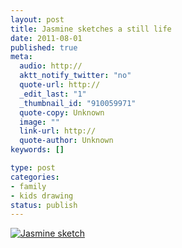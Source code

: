 ```yaml
--- 
layout: post
title: Jasmine sketches a still life
date: 2011-08-01
published: true
meta: 
  audio: http://
  aktt_notify_twitter: "no"
  quote-url: http://
  _edit_last: "1"
  _thumbnail_id: "910059971"
  quote-copy: Unknown
  image: ""
  link-url: http://
  quote-author: Unknown
keywords: []

type: post
categories: 
- family
- kids drawing
status: publish
---
```



[![](http://media.eick.us/2011/07/2011_07_19_16_51_21-500x271.jpg "Jasmine sketch")](http://media.eick.us/2011/07/2011_07_19_16_51_21.jpg)
